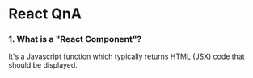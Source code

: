 # React QnA
### 1. What is a "React Component"?
It's a Javascript function which typically returns HTML (JSX) code that should be displayed.